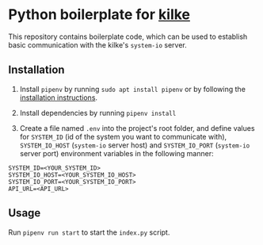 # Python boilerplate for [kilke](https://github.com/Kaltsoon/kilke)

This repository contains boilerplate code, which can be used to establish basic communication with the kilke's `system-io` server.

## Installation

1. Install `pipenv` by running `sudo apt install pipenv` or by following the [installation instructions](https://github.com/pypa/pipenv#installation).

2. Install dependencies by running `pipenv install`

3. Create a file named `.env` into the project's root folder, and define values for `SYSTEM_ID` (id of the system you want to communicate with), `SYSTEM_IO_HOST` (`system-io` server host) and `SYSTEM_IO_PORT` (`system-io` server port) environment variables in the following manner:

```
SYSTEM_ID=<YOUR_SYSTEM_ID>
SYSTEM_IO_HOST=<YOUR_SYSTEM_IO_HOST>
SYSTEM_IO_PORT=<YOUR_SYSTEM_IO_PORT>
API_URL=<API_URL>
```

## Usage

Run `pipenv run start` to start the `index.py` script.

